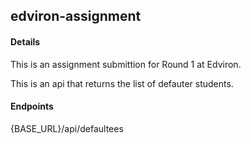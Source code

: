## edviron-assignment

#### Details
  This is an assignment submittion for Round 1 at Edviron. 
  
  This is an api that returns the list of defauter students.

#### Endpoints

  {BASE_URL}/api/defaultees
  
